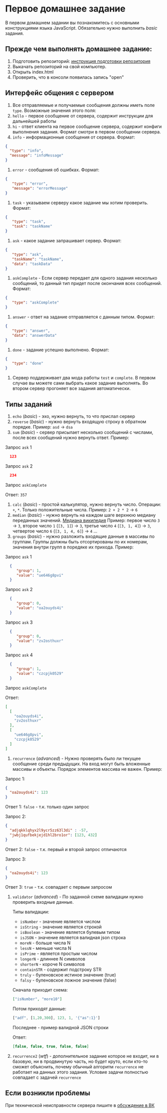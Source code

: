 # Первое домашнее задание

В первом домашнем задании вы познакомитесь с основными конструкциями языка JavaScript. Обязательно нужно выполнить *basic* задания.

## Прежде чем выполнять домашнее задание:

1. Подготовить репозиторий: [инструкция подготовки репозитория](https://github.com/hse2016/instructions/blob/master/homeworkRepo.md)
1. Выкачать репозиторий на свой компьютер.
1. Открыть index.html
1. Проверить, что в консоли появилась запись "open"

## Интерфейс общения с сервером

1. Все отправляемые и получаемые сообщения должны иметь поле ``type``. Возможные значения этого поля:
  1. ``hello`` - первое сообщение от сервера, содержит инструкции для дальнейшей работы
  1. ``hi`` - ответ клиента на первое сообщение сервера, содержит конфиги выполнения задания. Формат смотри в первом сообщении сервера.
  1. ``info`` - информационные сообщения от сервера. Формат:
  ```json
  {
    "type": "info",
    "message": "infoMessage"
  }
  ```
  1. ``error`` - сообщения об ошибках. Формат:
  ```json
  {
     "type": "error",
     "message": "errorMessage"
  }
  ```
  1. ``task`` - указываем серверу какое задание мы хотим проверить. Формат:
  ```json
  {
     "type": "task",
     "task": "taskName"
  }
  ```
  1. ``ask`` - какое задание запрашивает сервер. Формат:
  ```json
  {
     "type": "ask",
     "taskName": "taskName",
     "data": "taskData"
  }
  ```
  1. ``askComplete`` - Если сервер передает для одного задания несколько сообщений, то данный тип придет после окончания всех сообщений. Формат:
  ```json
  {
     "type": "askComplete"
  }
  ```
  1. ``answer`` - ответ на задание отправляется с данным типом. Формат:
  ```json
  {
     "type": "answer",
     "data": "answerData"
  }
  ```
  1. ``done`` - задание успешно выполнено. Формат:
  ```json
  {
     "type": "done"
  }
  ```
1. Сервер поддерживает два мода работы ``test`` и ``complete``. В первом случае вы можете сами выбрать какое задание выполнять. Во втором сервер прогоняет все задания автоматически.
 
## Типы заданий

1. ``echo`` (*basic*) - эхо, нужно вернуть, то что прислал сервер
1. ``reverse`` (*basic*) - нужно вернуть входящую строку в обратном порядке. Пример: ``asd`` -> ``dsa``
1. ``sum`` (*basic*) - сервер присылает несколько сообщений с числами, после всех сообщений нужно вернуть ответ. Пример:

  Запрос ``ask`` 1
  ```json
    123
  ```
  Запрос ``ask`` 2
  ```json
    234
  ```
  Запрос ``askComplete``
  
  Ответ: ``357``
1. ``calc`` (*basic*) - простой калькулятор, нужно вернуть число. Операции: ``+``, ``*``. Только положительные числа. Пример: ``2 + 2 * 2`` -> ``6``
1. ``median`` (*basic*) - нужно вернуть на каждом шаге верхнюю медиану переданных значений. [Медиана википедия](https://ru.wikipedia.org/wiki/Медиана_(статистика)) Пример: первое число ``3`` -> ``3``, второе число ``1`` (``[3, 1]``) -> ``3``, третье число ``4`` (``[3, 1, 4]``) -> ``3``, четвертое число ``6`` (``[3, 1, 4, 6]``) -> ``4`` ... 
1. ``groups`` (*basic*) - нужно разложить входящие данные в массивы по группам. Группы должны быть отсортированы по их номерам, значения внутри групп в поредяке их прихода. Пример:

  Запрос ``ask`` 1
  ```json
    {  
       "group": 1,
       "value": "ue646g8pvi"
    }
  ```
  Запрос ``ask`` 2
  ```json
    {  
       "group": 0,
       "value": "oa2ouyds4i"
    }
  ```
  Запрос ``ask`` 3
  ```json
    {  
       "group": 0,
       "value": "zv2osthuxr"
    }
  ```
  Запрос ``ask`` 4
  ```json
    {  
       "group": 1,
       "value": "czcpjk0529"
    }
  ```
  Запрос ``askComplete``
  
  Ответ:
  ```json
  [  
    [  
      "oa2ouyds4i",
      "zv2osthuxr"
    ],
    [  
      "ue646g8pvi",
      "czcpjk0529"
    ]
  ]
  ```
1. ``recurrence`` (*advanced*) - Нужно проверять было ли текущее сообщение среди предыдущих. На вход могут быть вложенные массивы и объекты. Порядок элементов массива не важен. Пример:
 
  Запрос 1:
  ```json
  {
    "oa2ouyds4i": 123
  }
  ```
  Ответ 1: ``false`` - т.к. только один запрос
  
  Запрос 2:
  ```json
  {
    "adjqkklqhyx2l9ycr5zz63l3di" : -57,
    "jwbj1qufbekjejd1hl2bro1or": [123, 432]
  }
  ```
  Ответ 2: ``false`` - т.к. первый и второй запрос отличаются
  
  Запрос 3:
  ```json
  {
    "oa2ouyds4i": 123
  }
  ```
  Ответ 3: ``true`` - т.к. совпадает с первым запросом
  
1. ```validator``` (*advanced*) - По заданной схеме валидации нужно проверить входные данные.

    Типы валидации:
    * ``isNumber`` - значение является числом
    * ``isString`` - значение является строкой
    * ``isBoolean`` - значение является булевым типом
    * ``isJSON`` - значение является валидная json строка
    * ``moreN`` - больше числа N
    * ``lessN`` - меньше числа N
    * ``isPrime`` - является простым числом
    * ``longerN`` - длиннее N символов
    * ``shorterN`` - короче N символов
    * ``containSTR`` - содержит подстроку STR
    * ``truly`` - буленовское истиное значение (true)
    * ``falsy`` - буленовское ложное значение (false)
    
    Сначала приходит схема:
    ```json
    ["isNumber", "more10"]
    ```
    
    Потом приходят данные:
    ```js
    ["adf", [1,20,300], 123, 1, '{"as":1}']
    ```
    Последнее - пример валидной JSON  строки
    
    Ответ:
    ```json
    [false, false, true, false, false]
    ```

1. ``recurrence2`` (*wtf*) - дополнительное задание которое не входит, ни в базовую, ни в продвинутую часть, но будет круто, если кто-то сможет объяснить, почему обычный алгоритм ``recurrence`` не работает на данных этого задания. Условие задачи полностью совпадает с задачей ``recurrence``

## Если возникли проблемы

При технической неисправности сервера пишите в [обсуждение в ВК](https://vk.com/topic-129114172_34768504)
